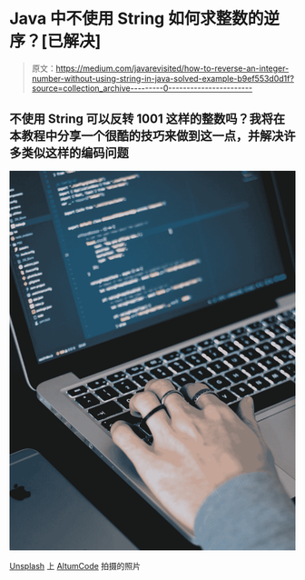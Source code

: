 # Java 中不使用 String 如何求整数的逆序？[已解决]

> 原文：<https://medium.com/javarevisited/how-to-reverse-an-integer-number-without-using-string-in-java-solved-example-b9ef553d0d1f?source=collection_archive---------0----------------------->

## 不使用 String 可以反转 1001 这样的整数吗？我将在本教程中分享一个很酷的技巧来做到这一点，并解决许多类似这样的编码问题

![](img/c62efde2f65726f28edacd0d3d6b6101.png)

[Unsplash](https://unsplash.com?utm_source=medium&utm_medium=referral) 上 [AltumCode](https://unsplash.com/@altumcode?utm_source=medium&utm_medium=referral) 拍摄的照片